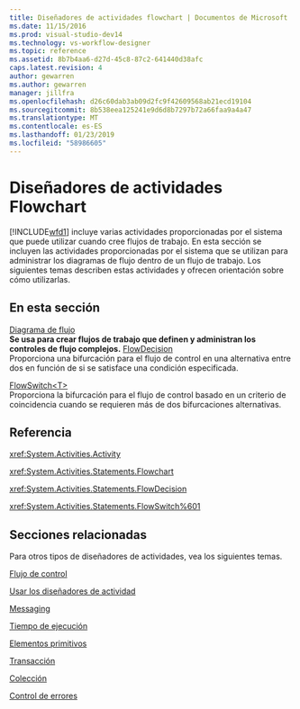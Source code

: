 ```yaml
---
title: Diseñadores de actividades flowchart | Documentos de Microsoft
ms.date: 11/15/2016
ms.prod: visual-studio-dev14
ms.technology: vs-workflow-designer
ms.topic: reference
ms.assetid: 8b7b4aa6-d27d-45c8-87c2-641440d38afc
caps.latest.revision: 4
author: gewarren
ms.author: gewarren
manager: jillfra
ms.openlocfilehash: d26c60dab3ab09d2fc9f42609568ab21ecd19104
ms.sourcegitcommit: 8b538eea125241e9d6d8b7297b72a66faa9a4a47
ms.translationtype: MT
ms.contentlocale: es-ES
ms.lasthandoff: 01/23/2019
ms.locfileid: "58986605"
---
```

# <a name="flowchart-activity-designers"></a>Diseñadores de actividades Flowchart
[!INCLUDE[wfd1](../includes/wfd1-md.md)] incluye varias actividades proporcionadas por el sistema que puede utilizar cuando cree flujos de trabajo. En esta sección se incluyen las actividades proporcionadas por el sistema que se utilizan para administrar los diagramas de flujo dentro de un flujo de trabajo. Los siguientes temas describen estas actividades y ofrecen orientación sobre cómo utilizarlas.  
  
## <a name="in-this-section"></a>En esta sección  
 [Diagrama de flujo](../workflow-designer/flowchart-activity-designer.md)  
 **Se usa para crear flujos de trabajo que definen y administran los controles de flujo complejos.**  [FlowDecision](../workflow-designer/flowdecision-activity-designer.md)  
 Proporciona una bifurcación para el flujo de control en una alternativa entre dos en función de si se satisface una condición especificada.  
  
 [FlowSwitch\<T>](../workflow-designer/flowswitch-t-activity-designer.md)  
 Proporciona la bifurcación para el flujo de control basado en un criterio de coincidencia cuando se requieren más de dos bifurcaciones alternativas.  
  
## <a name="reference"></a>Referencia  
 <xref:System.Activities.Activity>  
  
 <xref:System.Activities.Statements.Flowchart>  
  
 <xref:System.Activities.Statements.FlowDecision>  
  
 <xref:System.Activities.Statements.FlowSwitch%601>  
  
## <a name="related-sections"></a>Secciones relacionadas  
 Para otros tipos de diseñadores de actividades, vea los siguientes temas.  
  
 [Flujo de control](../workflow-designer/control-flow-activity-designers.md)  
  
 [Usar los diseñadores de actividad](../workflow-designer/using-the-activity-designers.md)  
  
 [Messaging](../workflow-designer/messaging-activity-designers.md)  
  
 [Tiempo de ejecución](../workflow-designer/runtime-activity-designers.md)  
  
 [Elementos primitivos](../workflow-designer/primitives-activity-designers.md)  
  
 [Transacción](../workflow-designer/transaction-activity-designers.md)  
  
 [Colección](../workflow-designer/collection-activity-designers.md)  
  
 [Control de errores](../workflow-designer/error-handling-activity-designers.md)